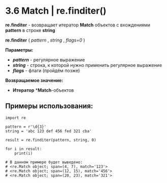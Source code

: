 # 3.6 Match | re.finditer()

**re.finditer** - возвращает итератор **Match** объектов с вхождениями **pattern** в строке **string**

**re.finditer** ( *pattern* , *string* , *flags=0* )

**Параметры:**
+ ***pattern*** - регулярное выражение
+ ***string*** - строка, к которой нужно применить регулярное выражение
+ ***flags*** - флаги (пройдём позже)

**Возвращаемое значение:**
+ **Итератор** ***Match**-объектов

## Примеры использования:
```
import re

pattern = r'\d{3}'
string = 'abc 123 def 456 fed 321 cba'

result = re.finditer(pattern, string, 0)

for i in result:
    print(i)

# В данном примере будет выведено:
# <re.Match object; span=(4, 7), match='123'>
# <re.Match object; span=(12, 15), match='456'>
# <re.Match object; span=(20, 23), match='321'>
```
